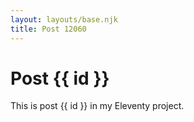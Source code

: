 ```yaml
---
layout: layouts/base.njk
title: Post 12060
---
```


# Post {{ id }}

This is post {{ id }} in my Eleventy project.
